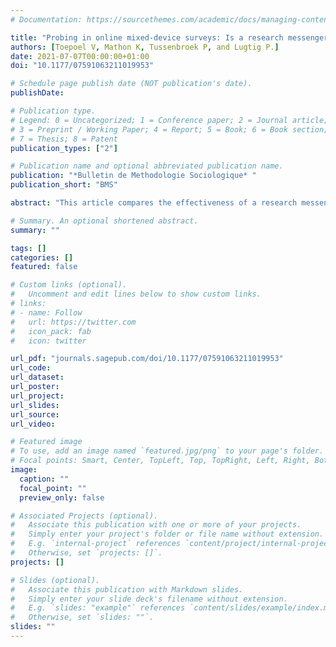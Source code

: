 ```yaml
---
# Documentation: https://sourcethemes.com/academic/docs/managing-content/

title: "Probing in online mixed-device surveys: Is a research messenger layout more effective than a traditional online layout, especially on mobile devices?"
authors: [Toepoel V, Mathon K, Tussenbroek P, and Lugtig P.]
date: 2021-07-07T00:00:00+01:00
doi: "10.1177/07591063211019953"

# Schedule page publish date (NOT publication's date).
publishDate:

# Publication type.
# Legend: 0 = Uncategorized; 1 = Conference paper; 2 = Journal article;
# 3 = Preprint / Working Paper; 4 = Report; 5 = Book; 6 = Book section;
# 7 = Thesis; 8 = Patent
publication_types: ["2"]

# Publication name and optional abbreviated publication name.
publication: "*Bulletin de Methodologie Sociologique* " 
publication_short: "BMS" 

abstract: "This article compares the effectiveness of a research messenger layout to a traditional online layout with regards to probing. Responses to different types of probes (explanation, elaboration and category selection probes) were examined in terms of length and quality, measured by number of characters, number of themes, and an indicator for response quality. The research messenger layout, regardless of device being used, had a negative effect on both response length, number of themes and response quality. Further, we found that in both the traditional and research messenger layout, using a mobile device negatively affects the number of characters and themes used in probed responses. We conclude that probing is most effective when a traditional survey is completed on a computer. The research messenger layout was not able to generate responses of similar quality compared to the traditional layout, regardless of device being used."

# Summary. An optional shortened abstract.
summary: ""

tags: []
categories: []
featured: false

# Custom links (optional).
#   Uncomment and edit lines below to show custom links.
# links:
# - name: Follow
#   url: https://twitter.com
#   icon_pack: fab
#   icon: twitter

url_pdf: "journals.sagepub.com/doi/10.1177/07591063211019953"
url_code:
url_dataset:
url_poster:
url_project:
url_slides:
url_source:
url_video:

# Featured image
# To use, add an image named `featured.jpg/png` to your page's folder. 
# Focal points: Smart, Center, TopLeft, Top, TopRight, Left, Right, BottomLeft, Bottom, BottomRight.
image:
  caption: ""
  focal_point: ""
  preview_only: false

# Associated Projects (optional).
#   Associate this publication with one or more of your projects.
#   Simply enter your project's folder or file name without extension.
#   E.g. `internal-project` references `content/project/internal-project/index.md`.
#   Otherwise, set `projects: []`.
projects: []

# Slides (optional).
#   Associate this publication with Markdown slides.
#   Simply enter your slide deck's filename without extension.
#   E.g. `slides: "example"` references `content/slides/example/index.md`.
#   Otherwise, set `slides: ""`.
slides: ""
---
```

